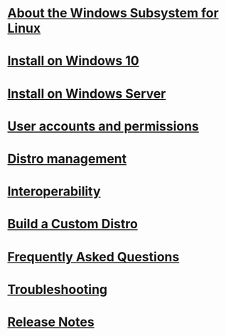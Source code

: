 # [About the Windows Subsystem for Linux](./about.md)
# [Install on Windows 10](./install-win10.md)
# [Install on Windows Server](./install-on-server.md)
# [User accounts and permissions](./user-support.md)
# [Distro management](./wsl-config.md)
# [Interoperability](./interop.md)
# [Build a Custom Distro](./build-custom-distro.md)
# [Frequently Asked Questions](./faq.md)
# [Troubleshooting](./troubleshooting.md)
# [Release Notes](./release-notes.md)